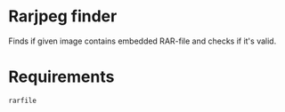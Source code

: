 # Rarjpeg finder

Finds if given image contains embedded RAR-file and checks if it's valid.

# Requirements

```
rarfile
```



